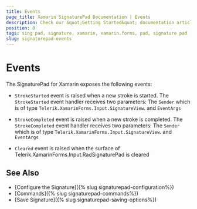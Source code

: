 ```yaml
---
title: Events
page_title: Xamarin SignaturePad Documentation | Events
description: Check our &quot;Getting Started&quot; documentation article for Telerik SignaturePad for Xamarin control.
position: 0
tags: sing pad, signature, xamarin, xamarin.forms, pad, signature pad
slug: signaturepad-events
---
```


# Events

The SignaturePad for Xamarin exposes the following events: 

* `StrokeStarted` event is raised when a new stroke is started. The `StrokeStarted` event handler receives two parameters: 
	The `Sender` which is of type `Telerik.XamarinForms.Input.SignatureView`. 
	and `EventArgs` 

* `StrokeCompleted` event is raised when a new stroke is completed. The `StrokeCompleted` event handler receives two parameters:
	The `Sender` which is of type `Telerik.XamarinForms.Input.SignatureView`. 
	and `EventArgs` 

* `Cleared` event is raised when the surface of Telerik.XamarinForms.Input.RadSignaturePad is cleared

## See Also

- [Configure the Signature]({% slug signaturepad-configuration%})
- [Commands]({% slug signaturepad-commands%})
- [Save Signature]({% slug signaturepad-saving-options%})